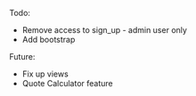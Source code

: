 Todo:

- Remove access to sign_up - admin user only
- Add bootstrap

Future:

- Fix up views
- Quote Calculator feature